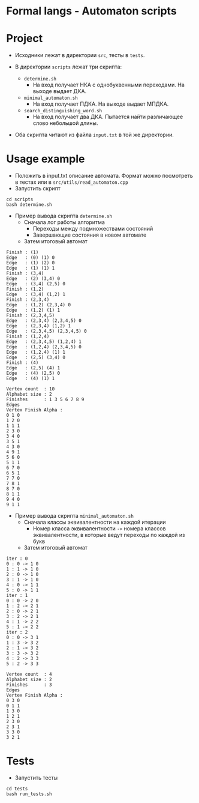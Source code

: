 # Formal langs - Automaton scripts

# Project

- Исходники лежат в директории `src`, тесты в `tests`.
- В директории `scripts` лежат три скрипта:
  - `determine.sh`
    - На вход получает НКА с однобуквенными переходами. На выходе выдает ДКА.
  - `minimal_automaton.sh`
    - На вход получает ПДКА. На выходе выдает МПДКА.
  - `search_distinguishing_word.sh`
    - На вход получает два ДКА. Пытается найти различающее слово небольшой длины.

- Оба скрипта читают из файла `input.txt` в той же директории.

# Usage example

- Положить в input.txt описание автомата. Формат можно посмотреть в тестах или в `src/utils/read_automaton.cpp`
- Запустить скрипт

```
cd scripts
bash determine.sh
```

- Пример вывода скрипта `determine.sh`
  - Сначала лог работы алгоритма
    - Переходы между подмножествами состояний
    - Завершающие состояния в новом автомате
  - Затем итоговый автомат

```
Finish : (1)
Edge   : (0) (1) 0
Edge   : (1) (2) 0
Edge   : (1) (1) 1
Finish : (3,4)
Edge   : (2) (3,4) 0
Edge   : (3,4) (2,5) 0
Finish : (1,2)
Edge   : (3,4) (1,2) 1
Finish : (2,3,4)
Edge   : (1,2) (2,3,4) 0
Edge   : (1,2) (1) 1
Finish : (2,3,4,5)
Edge   : (2,3,4) (2,3,4,5) 0
Edge   : (2,3,4) (1,2) 1
Edge   : (2,3,4,5) (2,3,4,5) 0
Finish : (1,2,4)
Edge   : (2,3,4,5) (1,2,4) 1
Edge   : (1,2,4) (2,3,4,5) 0
Edge   : (1,2,4) (1) 1
Edge   : (2,5) (3,4) 0
Finish : (4)
Edge   : (2,5) (4) 1
Edge   : (4) (2,5) 0
Edge   : (4) (1) 1

Vertex count  : 10
Alphabet size : 2
Finishes      : 1 3 5 6 7 8 9
Edges
Vertex Finish Alpha :
0 1 0
1 2 0
1 1 1
2 3 0
3 4 0
3 5 1
4 3 0
4 9 1
5 6 0
5 1 1
6 7 0
6 5 1
7 7 0
7 8 1
8 7 0
8 1 1
9 4 0
9 1 1
```

- Пример вывода скрипта `minimal_automaton.sh`
  - Сначала классы эквивалентности на каждой итерации
    - Номер класса эквивалентности `->` номера классов эквивалентности, в которые ведут переходы по каждой из букв
  - Затем итоговый автомат

```
iter : 0
0 : 0 -> 1 0
1 : 1 -> 1 0
2 : 0 -> 1 0
3 : 1 -> 1 0
4 : 0 -> 1 1
5 : 0 -> 1 1
iter : 1
0 : 0 -> 2 0
1 : 2 -> 2 1
2 : 0 -> 2 1
3 : 2 -> 2 1
4 : 1 -> 2 2
5 : 1 -> 2 2
iter : 2
0 : 0 -> 3 1
1 : 3 -> 3 2
2 : 1 -> 3 2
3 : 3 -> 3 2
4 : 2 -> 3 3
5 : 2 -> 3 3

Vertex count  : 4
Alphabet size : 2
Finishes      : 3
Edges
Vertex Finish Alpha :
0 3 0
0 1 1
1 3 0
1 2 1
2 3 0
2 3 1
3 3 0
3 2 1
```

# Tests

- Запустить тесты

```
cd tests
bash run_tests.sh
```

